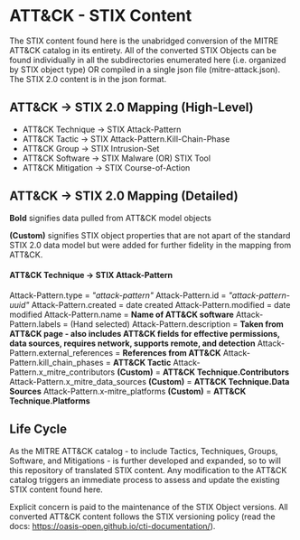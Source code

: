 # ATT&CK - STIX Content 
The STIX content found here is the unabridged conversion of the MITRE ATT&CK catalog in its entirety. All of the converted STIX Objects can be found individually in all the subdirectories enumerated here (i.e. organized by STIX object type) OR compiled in a single json file (mitre-attack.json). The STIX 2.0 content is in the json format.

## ATT&CK -> STIX 2.0 Mapping (High-Level)
* ATT&CK Technique -> STIX Attack-Pattern
* ATT&CK Tactic -> STIX Attack-Pattern.Kill-Chain-Phase
* ATT&CK Group -> STIX Intrusion-Set
* ATT&CK Software -> STIX Malware (OR) STIX Tool
* ATT&CK Mitigation -> STIX Course-of-Action

## ATT&CK -> STIX 2.0 Mapping (Detailed)

**Bold** signifies data pulled from ATT&CK model objects

**(Custom)** signifies STIX object properties that are not apart of the standard STIX 2.0 data model but were added for further fidelity in the mapping from ATT&CK.

#### ATT&CK Technique -> STIX Attack-Pattern

Attack-Pattern.type = *"attack-pattern"*
Attack-Pattern.id = *"attack-pattern-uuid"*
Attack-Pattern.created = date created
Attack-Pattern.modified = date modified
Attack-Pattern.name = **Name of ATT&CK software**
Attack-Pattern.labels = (Hand selected)
Attack-Pattern.description = **Taken from ATT&CK page - also includes ATT&CK fields for effective permissions, data sources, requires network, supports remote, and detection**
Attack-Pattern.external_references = **References from ATT&CK**
Attack-Pattern.kill_chain_phases = **ATT&CK Tactic**
Attack-Pattern.x_mitre_contributors **(Custom)** = **ATT&CK Technique.Contributors**
Attack-Pattern.x_mitre_data_sources **(Custom)** = **ATT&CK Technique.Data Sources**
Attack-Pattern.x-mitre_platforms **(Custom)** = **ATT&CK Technique.Platforms**


## Life Cycle
As the MITRE ATT&CK catalog - to include Tactics, Techniques, Groups, Software, and Mitigations - is further developed and expanded, so to will this repository of translated STIX content. Any modification to the ATT&CK catalog triggers an immediate process to assess and update the existing STIX content found here. 

Explicit concern is paid to the maintenance of the STIX Object versions. All converted ATT&CK content follows the STIX versioning policy (read the docs: https://oasis-open.github.io/cti-documentation/). 
